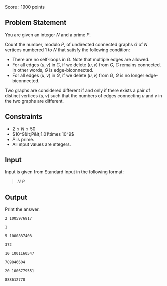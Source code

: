 Score : $1900$ points

## Problem Statement

You are given an integer $N$ and a prime $P$.

Count the number, modulo $P$, of undirected connected graphs $G$ of $N$ vertices numbered $1$ to $N$ that satisfy the following condition:

- There are no self-loops in $G$. Note that multiple edges are allowed.
- For all edges $(u,v)$ in $G$, if we delete $(u,v)$ from $G$, $G$ remains connected. In other words, $G$ is edge-biconnected.
- For all edges $(u,v)$ in $G$, if we delete $(u,v)$ from $G$, $G$ is no longer edge-biconnected.

Two graphs are considered different if and only if there exists a pair of distinct vertices $(u,v)$ such that the numbers of edges connecting $u$ and $v$ in the two graphs are different.

## Constraints

- $2 \le N \le 50$
- $10^9&lt;P&lt;1.01\times 10^9$
- $P$ is prime.
- All input values are integers.

## Input

Input is given from Standard Input in the following format:

> $N$ $P$

## Output

Print the answer.

```input1
2 1005976817
```

```output1
1
```

```input2
5 1000837403
```

```output2
372
```

```input3
10 1001160547
```

```output3
789846604
```

```input4
20 1006779551
```

```output4
888612770
```